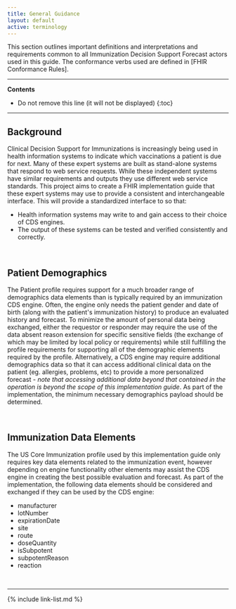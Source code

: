 ```yaml
---
title: General Guidance
layout: default
active: terminology
---
```


This section outlines important definitions and interpretations and requirements common to all Immunization Decision Support Forecast actors used in this guide.
The conformance verbs used are defined in [FHIR Conformance Rules].

---

<!-- TOC  the css styling for this is \pages\assets\css\project.css under 'markdown-toc'-->
**Contents**

* Do not remove this line (it will not be displayed)
{:toc}

---

<!-- end TOC -->

## Background

Clinical Decision Support for Immunizations is increasingly being used in health information systems to indicate which vaccinations a patient is due for next. Many of these expert systems are built as stand-alone systems that respond to web service requests. While these independent systems have similar requirements and outputs they use different web service standards. This project aims to create a FHIR implementation guide that these expert systems may use to provide a consistent and interchangeable interface. This will provide a standardized interface to so that:

- Health information systems may write to and gain access to their choice of CDS engines.
- The output of these systems can be tested and verified consistently and correctly.

<p>&nbsp;</p>

## Patient Demographics

The Patient profile requires support for a much broader range of demographics data elements than is typically required by an immunization CDS engine. Often, the engine only needs the patient gender and date of birth (along with the patient's immunization history) to produce an evaluated history and forecast. To minimize the amount of personal data being exchanged, either the requestor or responder may require the use of the data absent reason extension for specific sensitive fields (the exchange of which may be limited by local policy or requirements) while still fulfilling the profile requirements for supporting all of the demographic elements required by the profile. Alternatively, a CDS engine may require additional demographics data so that it can access additional clinical data on the patient (eg. allergies, problems, etc) to provide a more personalized forecast - *note that accessing additional data beyond that contained in the operation is beyond the scope of this implementation guide*. As part of the implementation, the minimum necessary demographics payload should be determined.

<p>&nbsp;</p>

## Immunization Data Elements

The US Core Immunization profile used by this implementation guide only requires key data elements related to the immunization event, however depending on engine functionality other elements may assist the CDS engine in creating the best possible evaluation and forecast. As part of the implementation, the following data elements should be considered and exchanged if they can be used by the CDS engine:

- manufacturer
- lotNumber
- expirationDate
- site
- route
- doseQuantity
- isSubpotent
- subpotentReason
- reaction

<p>&nbsp;</p>

------------------------------------------------------------------------

{% include link-list.md %}

